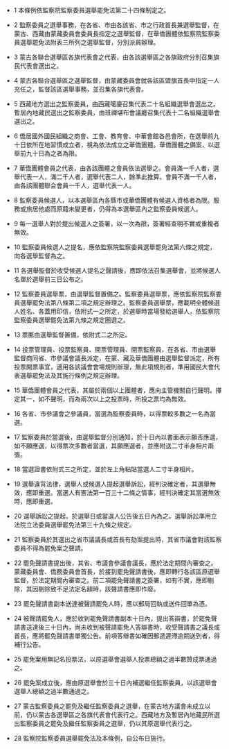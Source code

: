 * 1 本條例依監察院監察委員選舉罷免法第二十四條制定之。

* 2 監察委員之選舉事務，在各省、市由各該省、市之行政首長兼選舉監督，在蒙古、西藏由蒙藏委員會委員長指定之選舉監督，在華僑團體依監察院監察委員選舉罷免法附表三所列之選舉監督，分別派員辦理。

* 3 蒙古各聯合選舉區各旗代表會之代表，由各該選舉區之各旗政府分別召集旗民代表會選出之。

* 4 蒙古各聯合選舉區之選舉監督，由蒙藏委員會就各該區盟旗首長中指定一人充任之，監督該區選舉事務，並召集各旗代表會。

* 5 西藏地方選出之監察委員，由西藏噶廈召集代表二十名組織選舉會選出之。暫居內地藏民選出之監察委員，由班禪堪布會議廳召集代表十二名組織選舉會選出之。

* 6 僑居國外國民組織之商會、工會、教育會、中華會館各邑會所，在選舉前九十日依所在地習慣成立者，視為依法成立之華僑團體。華僑團體之備案，以選舉前九十日為之者為限。

* 7 華僑團體會員之代表，由各該團體之會員依法選舉之。會員滿一千人者，選舉代表一人，滿二千人者，選舉代表二人，餘準此推算。會員不滿一千人者，由各該團體聯合會員一千人，選舉代表一人。

* 8 監察委員候選人，以本選舉區內各縣市或華僑團體有候選人資格者為限。服務或旅居他處而原籍未變更者，仍得為本選舉區內之監察委員候選人。

* 9 每一選舉人對於提出候選人之簽署，以一次為限，簽署經查明不實或重複者無效。

* 10 監察委員候選人之提名，應依監察院監察委員選舉罷免法第六條之規定，向各選舉監督為之。

* 11 各選舉監督於收受候選人提名之聲請後，應即依法召集選舉會，並將候選人名單於選舉前三日公布之。

* 12 監察委員選舉票，由選舉監督置備之。監察委員選舉票，應依監察院監察委員選舉罷免法第八條第二項之規定辦理之。監察委員選舉票，應載明全體候選人姓名、各蓋用印信，依附式一之所定，於選舉時當場發給選舉人，依監察院監察委員選舉罷免法第九條之規定圈選之。

* 13 票匭由選舉監督置備，依附式二之所定。

* 14 投票管理員、投票監察員、開票管理員、開票監察員，在各省、市由選舉監督商同省、市參議會議長派定，在蒙、藏及華僑團體由選舉監督派定，所有投票開票事宜，適用各該議會會場規則辦理，無此項規則者，準用國民大會代表選舉罷免法及其施行條例之規定辦理。

* 15 華僑團體會員之代表，其屬於兩個以上團體者，應向主管機關自行聲明，擇定其一，如不聲明，而為兩次以上之投票時，所投之票均為無效。

* 16 各省、市參議會之參議員，當選為監察委員時，以得票較多數之一名為當選。

* 17 監察委員於當選後，由選舉監督分別通知，於十日內以書面表示願否應選，如不願應選，以得票次多數者當選，其願應選者，並應附送二寸半身相片兩張。

* 18 當選證書依附式三之所定，並於左上角粘貼當選人二寸半身相片。

* 19 選舉違背法律，選舉人或候選人提起選舉訴訟，經判決確定者，其選舉無效，應即重選。當選人有憲法第一百三十二條之情事，經判決確定其當選無效時，應即重選。

* 20 選舉訴訟之提起，於選舉日或當選人公告後五日內為之。選舉訴訟準用立法院立法委員選舉罷免法第三十九條之規定。

* 21 監察委員於其選出之省市議議長或首長有劾案提出時，其省市議會對該監察委員不得為罷免案之聲請。

* 22 罷免聲請書提出後，其省、市議會參議會議長，應於法定期間內審查之。蒙藏委員會、僑務委員會首長，於接到罷免聲請書後，應即轉行各該區原選舉監督，於法定期間內審查之。前二項罷免聲請書之簽署，如有不實，應即剔除，其因剔除致不足法定名額時，該聲請書應即作廢。

* 23 罷免聲請書副本送達被聲請罷免人時，應以郵局回執或送件回單為憑。

* 24 被聲請罷免人，應於收到罷免聲請書副本十日內，提出答辯書，於罷免聲請書送達後三十日內，尚未收到被聲請罷免人答辯書時，收受聲請書之議長或首長，應將罷免聲請書單獨公告。前項答辯書如確因郵遞遲滯逾期送到者，得補行公告。

* 25 罷免案用無記名投票法，以原選舉會選舉人投票總額之過半數贊成票通過之。

* 26 罷免案成立後，應由原選舉會於三十日內補選繼任監察委員，以該選舉會選舉人總額之過半數通過之。

* 27 蒙古監察委員之罷免及繼任監察委員之選舉，在蒙古地方議會未成立以前，仍以蒙古各選舉區之各旗代表會代表行之。西藏地方及暫居內地藏民所選出監察委員之罷免及繼任監察委員之選舉，仍以其原選舉代表行之。

* 28 監察院監察委員選舉罷免法及本條例，自公布日施行。

